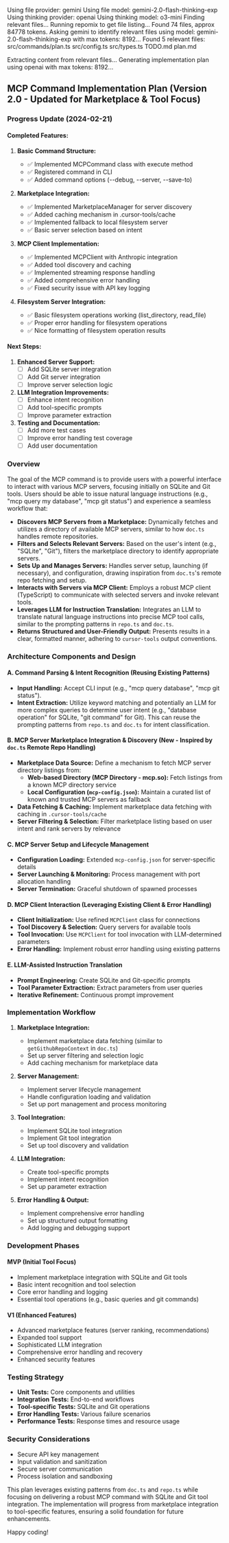 Using file provider: gemini
Using file model: gemini-2.0-flash-thinking-exp
Using thinking provider: openai
Using thinking model: o3-mini
Finding relevant files...
Running repomix to get file listing...
Found 74 files, approx 84778 tokens.
Asking gemini to identify relevant files using model: gemini-2.0-flash-thinking-exp with max tokens: 8192...
Found 5 relevant files:
src/commands/plan.ts
src/config.ts
src/types.ts
TODO.md
plan.md

Extracting content from relevant files...
Generating implementation plan using openai with max tokens: 8192...
## MCP Command Implementation Plan (Version 2.0 - Updated for Marketplace & Tool Focus)

### Progress Update (2024-02-21)

#### Completed Features:
1. **Basic Command Structure:**
   - ✅ Implemented MCPCommand class with execute method
   - ✅ Registered command in CLI
   - ✅ Added command options (--debug, --server, --save-to)

2. **Marketplace Integration:**
   - ✅ Implemented MarketplaceManager for server discovery
   - ✅ Added caching mechanism in .cursor-tools/cache
   - ✅ Implemented fallback to local filesystem server
   - ✅ Basic server selection based on intent

3. **MCP Client Implementation:**
   - ✅ Implemented MCPClient with Anthropic integration
   - ✅ Added tool discovery and caching
   - ✅ Implemented streaming response handling
   - ✅ Added comprehensive error handling
   - ✅ Fixed security issue with API key logging

4. **Filesystem Server Integration:**
   - ✅ Basic filesystem operations working (list_directory, read_file)
   - ✅ Proper error handling for filesystem operations
   - ✅ Nice formatting of filesystem operation results

#### Next Steps:
1. **Enhanced Server Support:**
   - [ ] Add SQLite server integration
   - [ ] Add Git server integration
   - [ ] Improve server selection logic

2. **LLM Integration Improvements:**
   - [ ] Enhance intent recognition
   - [ ] Add tool-specific prompts
   - [ ] Improve parameter extraction

3. **Testing and Documentation:**
   - [ ] Add more test cases
   - [ ] Improve error handling test coverage
   - [ ] Add user documentation

### Overview

The goal of the MCP command is to provide users with a powerful interface to interact with various MCP servers, focusing initially on SQLite and Git tools. Users should be able to issue natural language instructions (e.g., "mcp query my database", "mcp git status") and experience a seamless workflow that:

- **Discovers MCP Servers from a Marketplace:** Dynamically fetches and utilizes a directory of available MCP servers, similar to how `doc.ts` handles remote repositories.
- **Filters and Selects Relevant Servers:** Based on the user's intent (e.g., "SQLite", "Git"), filters the marketplace directory to identify appropriate servers.
- **Sets Up and Manages Servers:** Handles server setup, launching (if necessary), and configuration, drawing inspiration from `doc.ts`'s remote repo fetching and setup.
- **Interacts with Servers via MCP Client:** Employs a robust MCP client (TypeScript) to communicate with selected servers and invoke relevant tools.
- **Leverages LLM for Instruction Translation:** Integrates an LLM to translate natural language instructions into precise MCP tool calls, similar to the prompting patterns in `repo.ts` and `doc.ts`.
- **Returns Structured and User-Friendly Output:** Presents results in a clear, formatted manner, adhering to `cursor-tools` output conventions.

### Architecture Components and Design

#### A. Command Parsing & Intent Recognition (Reusing Existing Patterns)
- **Input Handling:** Accept CLI input (e.g., "mcp query database", "mcp git status").
- **Intent Extraction:** Utilize keyword matching and potentially an LLM for more complex queries to determine user intent (e.g., "database operation" for SQLite, "git command" for Git). This can reuse the prompting patterns from `repo.ts` and `doc.ts` for intent classification.

#### B. MCP Server Marketplace Integration & Discovery (New - Inspired by `doc.ts` Remote Repo Handling)
- **Marketplace Data Source:** Define a mechanism to fetch MCP server directory listings from:
  - **Web-based Directory (MCP Directory - mcp.so):** Fetch listings from a known MCP directory service
  - **Local Configuration (`mcp-config.json`):** Maintain a curated list of known and trusted MCP servers as fallback
- **Data Fetching & Caching:** Implement marketplace data fetching with caching in `.cursor-tools/cache`
- **Server Filtering & Selection:** Filter marketplace listing based on user intent and rank servers by relevance

#### C. MCP Server Setup and Lifecycle Management
- **Configuration Loading:** Extended `mcp-config.json` for server-specific details
- **Server Launching & Monitoring:** Process management with port allocation handling
- **Server Termination:** Graceful shutdown of spawned processes

#### D. MCP Client Interaction (Leveraging Existing Client & Error Handling)
- **Client Initialization:** Use refined `MCPClient` class for connections
- **Tool Discovery & Selection:** Query servers for available tools
- **Tool Invocation:** Use `MCPClient` for tool invocation with LLM-determined parameters
- **Error Handling:** Implement robust error handling using existing patterns

#### E. LLM-Assisted Instruction Translation
- **Prompt Engineering:** Create SQLite and Git-specific prompts
- **Tool Parameter Extraction:** Extract parameters from user queries
- **Iterative Refinement:** Continuous prompt improvement

### Implementation Workflow

1. **Marketplace Integration:**
   - Implement marketplace data fetching (similar to `getGithubRepoContext` in `doc.ts`)
   - Set up server filtering and selection logic
   - Add caching mechanism for marketplace data

2. **Server Management:**
   - Implement server lifecycle management
   - Handle configuration loading and validation
   - Set up port management and process monitoring

3. **Tool Integration:**
   - Implement SQLite tool integration
   - Implement Git tool integration
   - Set up tool discovery and validation

4. **LLM Integration:**
   - Create tool-specific prompts
   - Implement intent recognition
   - Set up parameter extraction

5. **Error Handling & Output:**
   - Implement comprehensive error handling
   - Set up structured output formatting
   - Add logging and debugging support

### Development Phases

#### MVP (Initial Tool Focus)
- Implement marketplace integration with SQLite and Git tools
- Basic intent recognition and tool selection
- Core error handling and logging
- Essential tool operations (e.g., basic queries and git commands)

#### V1 (Enhanced Features)
- Advanced marketplace features (server ranking, recommendations)
- Expanded tool support
- Sophisticated LLM integration
- Comprehensive error handling and recovery
- Enhanced security features

### Testing Strategy

- **Unit Tests:** Core components and utilities
- **Integration Tests:** End-to-end workflows
- **Tool-specific Tests:** SQLite and Git operations
- **Error Handling Tests:** Various failure scenarios
- **Performance Tests:** Response times and resource usage

### Security Considerations

- Secure API key management
- Input validation and sanitization
- Secure server communication
- Process isolation and sandboxing

This plan leverages existing patterns from `doc.ts` and `repo.ts` while focusing on delivering a robust MCP command with SQLite and Git tool integration. The implementation will progress from marketplace integration to tool-specific features, ensuring a solid foundation for future enhancements.

Happy coding!